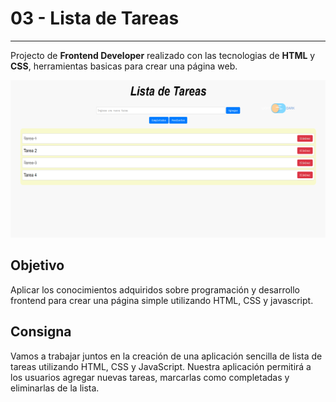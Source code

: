 # 03 - Lista de Tareas

***
Projecto de **Frontend Developer** realizado con las tecnologias de **HTML** y **CSS**, herramientas basicas para crear una página web.

![portada](./images/portada.png)

## Objetivo

Aplicar los conocimientos adquiridos sobre programación y desarrollo frontend para crear una página simple utilizando HTML, CSS y javascript.

## Consigna

Vamos a trabajar juntos en la creación de una aplicación sencilla de lista de tareas utilizando HTML, CSS y JavaScript. Nuestra aplicación permitirá a los usuarios agregar nuevas tareas, marcarlas como completadas y eliminarlas de la lista.
